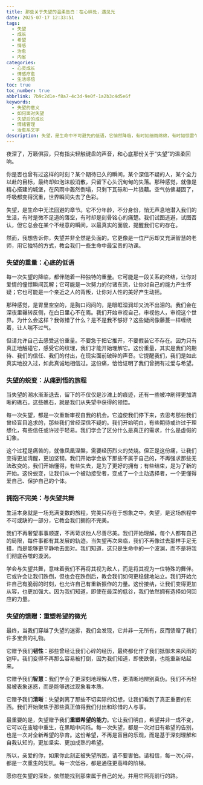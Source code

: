 ```yaml
---
title: 那些关于失望的温柔告白：在心碎处，遇见光
date: 2025-07-17 12:33:51
tags:
  - 失望
  - 成长
  - 希望
  - 情感
  - 治愈
  - 内省
categories:
  - 心灵成长
  - 情感疗愈
  - 生活感悟
toc: true
toc_number: true
abbrlink: 7b9c2d1e-f8a7-4c3d-9e0f-1a2b3c4d5e6f
keywords:
  - 失望的意义
  - 如何面对失望
  - 失望后的成长
  - 情绪管理
  - 治愈系文字
description: 失望，是生命中不可避免的低语，它悄然降临，有时如细雨绵绵，有时如惊雷乍响。我们曾因期待落空而心头一沉，因信任崩塌而黯然神伤。然而，失望并非终点，它更像是一面镜子，映照出我们内心深处最真实的渴望与脆弱。这篇文章，将带你温柔地走过失望的幽谷，去感受那份痛楚背后的力量，去发现，在每一次心碎的边缘，都有新的光芒在悄然升起。
---
```


夜深了，万籁俱寂，只有指尖轻触键盘的声音，和心底那份关于“失望”的温柔回响。

你是否也曾有过这样的时刻？某个期待已久的瞬间，某个深信不疑的人，某个全力以赴的目标，最终却如泡沫般消散，只留下心头沉甸甸的失落。那种感觉，就像是精心搭建的城堡，在风雨中轰然倒塌，只剩下瓦砾和一片狼藉。空气仿佛凝固了，呼吸都变得沉重，世界瞬间失去了色彩。

失望，是生命中无法回避的章节。它不分年龄，不分身份，悄无声息地潜入我们的生活，有时是微不足道的落空，有时却是刻骨铭心的痛楚。我们试图逃避，试图否认，但它总会在某个不经意的瞬间，以最真实的面貌，提醒我们它的存在。

然而，我想告诉你，失望并非全然是负面的。它更像是一位严厉却又充满智慧的老师，用它独特的方式，教会我们一些生命中最宝贵的功课。

### 失望的重量：心底的低语

每一次失望的降临，都伴随着一种独特的重量。它可能是一段关系的终结，让你对爱情的憧憬瞬间瓦解；它可能是一次努力的付诸东流，让你对自己的能力产生怀疑；它也可能是一个亲近之人的背叛，让你对人性的美好产生动摇。

那种感觉，是胃里空空的，是胸口闷闷的，是眼眶湿润却又流不出泪的。我们会在深夜里辗转反侧，在白日里心不在焉。我们开始审视自己，审视他人，审视这个世界。为什么会这样？我做错了什么？是不是我不够好？这些疑问像藤蔓一样缠绕着，让人喘不过气。

但请允许自己去感受这份重量。不要急于把它推开，不要假装它不存在。因为只有真正地触碰它，感受它的纹理，我们才能开始理解它。这份重量，其实是我们的期待、我们的信任、我们的付出，在现实面前破碎的声音。它提醒我们，我们是如此真实地投入过，如此真诚地相信过。这份痛，恰恰证明了我们曾拥有过爱与希望。

### 失望的蜕变：从痛到悟的旅程

当失望的潮水渐渐退去，留下的不仅仅是沙滩上的痕迹，还有一些被冲刷得更加清晰的礁石。这些礁石，就是我们从失望中获得的领悟。

每一次失望，都是一次重新审视自我的机会。它迫使我们停下来，去思考那些我们曾经盲目追求的，那些我们曾经深信不疑的。我们开始明白，有些期待或许过于理想化，有些信任或许过于轻易。我们学会了区分什么是真正的需求，什么是虚假的幻象。

这个过程是痛苦的，就像凤凰涅槃，需要经历烈火的焚烧。但正是这份痛，让我们变得更加清醒，更加坚韧。我们开始学会放下那些不属于自己的，不再强求那些无法改变的。我们开始懂得，有些失去，是为了更好的拥有；有些结束，是为了新的开始。这份蜕变，让我们从一个被动接受者，变成了一个主动选择者，一个更懂得爱自己、保护自己的个体。

### 拥抱不完美：与失望共舞

生活本身就是一场充满变数的旅程，完美只存在于想象之中。失望，是这场旅程中不可或缺的一部分，它教会我们拥抱不完美。

我们不再奢望事事顺遂，不再苛求他人尽善尽美。我们开始理解，每个人都有自己的局限，每件事都有其发展的轨迹。当失望再次来临，我们不再像过去那样手足无措，而是能够更平静地去面对。我们知道，这只是生命中的一个波澜，而不是将我们彻底吞噬的漩涡。

学会与失望共舞，意味着我们不再将其视为敌人，而是将其视为一位特殊的舞伴。它或许会让我们跌倒，但也会在跌倒后，教会我们如何更稳健地站立。我们开始允许自己有脆弱的时刻，也允许自己有重新振作的力量。这份接纳，让我们变得更加从容，也更加强大。因为我们知道，即使在最深的低谷，我们依然拥有选择如何回应的力量。

### 失望的馈赠：重塑希望的微光

最终，当我们穿越了失望的迷雾，我们会发现，它并非一无所有，反而馈赠了我们许多宝贵的礼物。

它赠予我们**韧性**：那些曾经让我们心碎的经历，最终都化作了我们抵御未来风雨的铠甲。我们变得不再那么容易被打倒，因为我们知道，即使跌倒，也能重新站起来。

它赠予我们**智慧**：我们学会了更深刻地理解人性，更清晰地辨别真伪。我们不再轻易被表象迷惑，而是能够透过现象看本质。

它赠予我们**清晰**：失望剥离了那些不切实际的幻想，让我们看到了真正重要的东西。我们开始聚焦于那些真正值得我们付出和珍惜的人与事。

最重要的是，失望赠予我们**重塑希望的能力**。它让我们明白，希望并非一成不变，它可以在废墟中重生，在黑暗中闪烁。每一次失望，都是一次对旧有希望的告别，也是一次对全新希望的孕育。这份希望，不再是盲目的乐观，而是基于深刻理解和自我认知的，更加坚实、更加成熟的希望。

所以，亲爱的你，如果你此刻正被失望所困，请不要害怕。请相信，每一次心碎，都是一次重生的契机。每一次低谷，都是通往更高峰的阶梯。

愿你在失望的深处，依然能找到那束属于自己的光，并用它照亮前行的路。